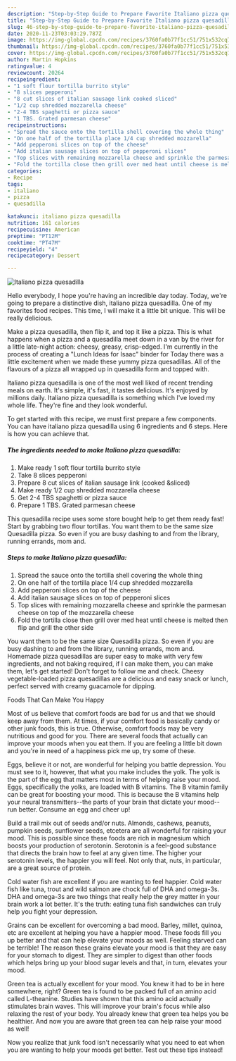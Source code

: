 ```yaml
---
description: "Step-by-Step Guide to Prepare Favorite Italiano pizza quesadilla"
title: "Step-by-Step Guide to Prepare Favorite Italiano pizza quesadilla"
slug: 46-step-by-step-guide-to-prepare-favorite-italiano-pizza-quesadilla
date: 2020-11-23T03:03:29.787Z
image: https://img-global.cpcdn.com/recipes/3760fa0b77f1cc51/751x532cq70/italiano-pizza-quesadilla-recipe-main-photo.jpg
thumbnail: https://img-global.cpcdn.com/recipes/3760fa0b77f1cc51/751x532cq70/italiano-pizza-quesadilla-recipe-main-photo.jpg
cover: https://img-global.cpcdn.com/recipes/3760fa0b77f1cc51/751x532cq70/italiano-pizza-quesadilla-recipe-main-photo.jpg
author: Martin Hopkins
ratingvalue: 4
reviewcount: 20264
recipeingredient:
- "1 soft flour tortilla burrito style"
- "8 slices pepperoni"
- "8 cut slices of italian sausage link cooked sliced"
- "1/2 cup shredded mozzarella cheese"
- "2-4 TBS spaghetti or pizza sauce"
- "1 TBS. Grated parmesan cheese"
recipeinstructions:
- "Spread the sauce onto the tortilla shell covering the whole thing"
- "On one half of the tortilla place 1/4 cup shredded mozzarella"
- "Add pepperoni slices on top of the cheese"
- "Add italian sausage slices on top of pepperoni slices"
- "Top slices with remaining mozzarella cheese and sprinkle the parmesan cheese on top of the mozzarella cheese"
- "Fold the tortilla close then grill over med heat until cheese is melted then flip and grill the other side"
categories:
- Recipe
tags:
- italiano
- pizza
- quesadilla

katakunci: italiano pizza quesadilla 
nutrition: 161 calories
recipecuisine: American
preptime: "PT12M"
cooktime: "PT47M"
recipeyield: "4"
recipecategory: Dessert

---
```



![Italiano pizza quesadilla](https://img-global.cpcdn.com/recipes/3760fa0b77f1cc51/751x532cq70/italiano-pizza-quesadilla-recipe-main-photo.jpg)

Hello everybody, I hope you're having an incredible day today. Today, we're going to prepare a distinctive dish, italiano pizza quesadilla. One of my favorites food recipes. This time, I will make it a little bit unique. This will be really delicious.

Make a pizza quesadilla, then flip it, and top it like a pizza. This is what happens when a pizza and a quesadilla meet down in a van by the river for a little late-night action: cheesy, greasy, crisp-edged. I&#39;m currently in the process of creating a &#34;Lunch Ideas for Isaac&#34; binder for Today there was a little excitement when we made these yummy pizza quesadillas. All of the flavours of a pizza all wrapped up in quesadilla form and topped with.

Italiano pizza quesadilla is one of the most well liked of recent trending meals on earth. It's simple, it's fast, it tastes delicious. It's enjoyed by millions daily. Italiano pizza quesadilla is something which I've loved my whole life. They're fine and they look wonderful.


To get started with this recipe, we must first prepare a few components. You can have italiano pizza quesadilla using 6 ingredients and 6 steps. Here is how you can achieve that.

<!--inarticleads1-->

##### The ingredients needed to make Italiano pizza quesadilla:

1. Make ready 1 soft flour tortilla burrito style
1. Take 8 slices pepperoni
1. Prepare 8 cut slices of italian sausage link (cooked &amp;sliced)
1. Make ready 1/2 cup shredded mozzarella cheese
1. Get 2-4 TBS spaghetti or pizza sauce
1. Prepare 1 TBS. Grated parmesan cheese


This quesadilla recipe uses some store bought help to get them ready fast! Start by grabbing two flour tortillas. You want them to be the same size Quesadilla pizza. So even if you are busy dashing to and from the library, running errands, mom and. 

<!--inarticleads2-->

##### Steps to make Italiano pizza quesadilla:

1. Spread the sauce onto the tortilla shell covering the whole thing
1. On one half of the tortilla place 1/4 cup shredded mozzarella
1. Add pepperoni slices on top of the cheese
1. Add italian sausage slices on top of pepperoni slices
1. Top slices with remaining mozzarella cheese and sprinkle the parmesan cheese on top of the mozzarella cheese
1. Fold the tortilla close then grill over med heat until cheese is melted then flip and grill the other side


You want them to be the same size Quesadilla pizza. So even if you are busy dashing to and from the library, running errands, mom and. Homemade pizza quesadillas are super easy to make with very few ingredients, and not baking required, if I can make them, you can make them, let&#39;s get started! Don&#39;t forget to follow me and check. Cheesy vegetable-loaded pizza quesadillas are a delicious and easy snack or lunch, perfect served with creamy guacamole for dipping. 

Foods That Can Make You Happy


Most of us believe that comfort foods are bad for us and that we should keep away from them. At times, if your comfort food is basically candy or other junk foods, this is true. Otherwise, comfort foods may be very nutritious and good for you. There are several foods that actually can improve your moods when you eat them. If you are feeling a little bit down and you're in need of a happiness pick me up, try some of these.

Eggs, believe it or not, are wonderful for helping you battle depression. You must see to it, however, that what you make includes the yolk. The yolk is the part of the egg that matters most in terms of helping raise your mood. Eggs, specifically the yolks, are loaded with B vitamins. The B vitamin family can be great for boosting your mood. This is because the B vitamins help your neural transmitters--the parts of your brain that dictate your mood--run better. Consume an egg and cheer up!

Build a trail mix out of seeds and/or nuts. Almonds, cashews, peanuts, pumpkin seeds, sunflower seeds, etcetera are all wonderful for raising your mood. This is possible since these foods are rich in magnesium which boosts your production of serotonin. Serotonin is a feel-good substance that directs the brain how to feel at any given time. The higher your serotonin levels, the happier you will feel. Not only that, nuts, in particular, are a great source of protein.

Cold water fish are excellent if you are wanting to feel happier. Cold water fish like tuna, trout and wild salmon are chock full of DHA and omega-3s. DHA and omega-3s are two things that really help the grey matter in your brain work a lot better. It's the truth: eating tuna fish sandwiches can truly help you fight your depression. 

Grains can be excellent for overcoming a bad mood. Barley, millet, quinoa, etc are excellent at helping you have a happier mood. These foods fill you up better and that can help elevate your moods as well. Feeling starved can be terrible! The reason these grains elevate your mood is that they are easy for your stomach to digest. They are simpler to digest than other foods which helps bring up your blood sugar levels and that, in turn, elevates your mood.

Green tea is actually excellent for your mood. You knew it had to be in here somewhere, right? Green tea is found to be packed full of an amino acid called L-theanine. Studies have shown that this amino acid actually stimulates brain waves. This will improve your brain's focus while also relaxing the rest of your body. You already knew that green tea helps you be healthier. And now you are aware that green tea can help raise your mood as well!

Now you realize that junk food isn't necessarily what you need to eat when you are wanting to help your moods get better. Test out  these tips  instead!

